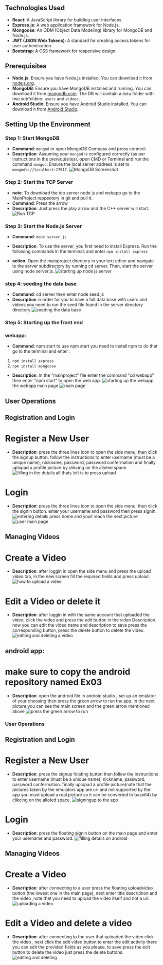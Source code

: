 ## Technologies Used
- **React**: A JavaScript library for building user interfaces.
- **Express.js**: A web application framework for Node.js.
- **Mongoose**: An ODM (Object Data Modeling) library for MongoDB and Node.js.
- **JWT (JSON Web Tokens)**: A standard for creating access tokens for user authentication.
- **Bootstrap**: A CSS framework for responsive design.

## Prerequisites
- **Node.js**: Ensure you have Node.js installed. You can download it from [nodejs.org](https://nodejs.org/).
- **MongoDB**: Ensure you have MongoDB installed and running. You can download it from [mongodb.com](https://www.mongodb.com/). The DB will contain a `data` folder with two subfolders: `users` and `videos`.
- **Android Studio**: Ensure you have Android Studio installed. You can download it from [Android Studio](https://developer.android.com/studio).

## Setting Up the Environment

### Step 1: Start MongoDB
- **Command**: `mongod` or open MongoDB Compass and press connect
- **Description**: Assuming your `mongod` is configured correctly (as per instructions in the prerequisites), open CMD or Terminal and run the command `mongod`. Ensure the local server address is set to `mongodb://localhost:27017`.
![MongoDB Screenshot](https://github.com/Nadav1542/MainProject/blob/ex04-with-wiki/WIKI/pictures%20for%20wiki/Screenshot%202024-09-02%20221113.png)

### Step 2: Start the TCP Server
- **note**: To download the tcp server node js and webapp go to the MainProject reppsotory in git and pull it.
- **Command**: Press the arrow
- **Description**: Just press the play arrow and the C++ server will start.
![Run TCP](https://github.com/Nadav1542/MainProject/blob/2bb1a7e0721ae59059cbf82869cc1f5ce45462d2/WIKI/pictures%20for%20wiki/Screenshot%202024-09-02%20220940.png)

### Step 3: Start the Node.js Server
- **Command**: `node server.js`
- **Description**: To use the server, you first need to install Express. Run the following commands in the terminal:
  and enter `npm install express`

- **action**: Open the mainproject directory in your text editor and navigate to the server subdirectory by running cd server. Then, start the server using node server.js.
![starting up node js server](https://github.com/Nadav1542/MainProject/blob/2bb1a7e0721ae59059cbf82869cc1f5ce45462d2/WIKI/pictures%20for%20wiki/Screenshot%202024-09-02%20221310.png)

### step 4: seeding the data base
- **Command**: cd server then enter node seed.js
- **Description** in order for you to have a full data base with users and videos you need to run the seed file found in the server directory directory
![seeding the data base](https://github.com/Nadav1542/MainProject/blob/d89a598ec33ad6072062c5563e706d01238fd1c2/WIKI/pictures%20for%20wiki/Screenshot%202024-09-03%20152809.png)

### Step 5: Starting up the front end

### webapp:
- **Command**: npm start 
to use npm start you need to install npm to do that go to the terminal and enter : 
1. `npm install express` 
2. `npm install mongoose`
- **Description**: In the "mainproject" file enter the command "cd webapp" then enter "npm start" to open the web app.
![starting up the webapp](https://github.com/Nadav1542/MainProject/blob/2bb1a7e0721ae59059cbf82869cc1f5ce45462d2/WIKI/pictures%20for%20wiki/Screenshot%202024-09-02%20221332.png)
the webapp main page 
![main page](https://github.com/Nadav1542/MainProject/blob/2bb1a7e0721ae59059cbf82869cc1f5ce45462d2/WIKI/pictures%20for%20wiki/Screenshot%202024-09-02%20221359.png)
 ## User Operations

## Registration and Login

 # Register a New User

- **Description**: press the three lines icon to open the side menu, then click the signup button.
follow the instructions to enter username (must be a unique name), nickname, password, password confermation and finally uplopad a profile picture by clikcing on the alloted space.
![filling in the details](https://github.com/Nadav1542/MainProject/blob/2bb1a7e0721ae59059cbf82869cc1f5ce45462d2/WIKI/pictures%20for%20wiki/Screenshot%202024-09-02%20221436.png)
all thats left is to press upload

# Login

- **Description**: press the three lines icon to open the side menu, then click the signin button.
enter your username and password then press signin.
![entering details](https://github.com/Nadav1542/MainProject/blob/2bb1a7e0721ae59059cbf82869cc1f5ce45462d2/WIKI/pictures%20for%20wiki/Screenshot%202024-09-02%20221616.png)
press home and youll reach the next picture
![user main page](https://github.com/Nadav1542/MainProject/blob/2bb1a7e0721ae59059cbf82869cc1f5ce45462d2/WIKI/pictures%20for%20wiki/Screenshot%202024-09-02%20221626.png)

## Managing Videos
# Create a Video
- **Description**: after loggin in open the side menu and press the upload video tab, in the new screen fill the required fields and press upload.
![how to upload a video](https://github.com/Nadav1542/MainProject/blob/2bb1a7e0721ae59059cbf82869cc1f5ce45462d2/WIKI/pictures%20for%20wiki/Screenshot%202024-09-02%20221803.png)

# Edit a Video or delete it

- **Description**: after loggin in with the same account that uploaded the video, click the video and press the edit button in the video Description.
now you can edit the video name and description to save press the corresponding button, press the delete button to delete the video.
![editing and deleting a video](https://github.com/Nadav1542/MainProject/blob/2bb1a7e0721ae59059cbf82869cc1f5ce45462d2/WIKI/pictures%20for%20wiki/Screenshot%202024-09-02%20221850.png)


## android app:
# make sure to copy the android repository named Ex03
- **Description**: open the android file in android studio , set up an emulator of your choosing then press the green arrow to run the app.
in the next picture you can see the main screen and the green arrow mentioned above
![press the green arrow to run](https://github.com/Nadav1542/MainProject/blob/2bb1a7e0721ae59059cbf82869cc1f5ce45462d2/WIKI/pictures%20for%20wiki/Screenshot%202024-09-03%20023740.png)
### User Operations
## Registration and Login

# Register a New User

- **Description**: press the signup folating button then,follow the instructions to enter username (must be a unique name), nickname, password, password confermation.
finally uplopad a profile picture(note that the pictures taken by the emulators app are uri and not supported by the app you must upload a real picture so it can be converted to base64) by clikcing on the alloted space.
![signingup to the app](https://github.com/Nadav1542/MainProject/blob/2bb1a7e0721ae59059cbf82869cc1f5ce45462d2/WIKI/pictures%20for%20wiki/7c8530a1-5815-4929-abec-959224efcc7d.jpg)


# Login

- **Description**: press the floating signin button on the main page and enter your username and password.
![filling details on android](https://github.com/Nadav1542/MainProject/blob/feccfb464a2aa1bb9e4a7c326328da85aa96afa6/WIKI/pictures%20for%20wiki/44bb922b-01a9-46e5-aa00-6b29e5e07cff.jpg)

## Managing Videos
# Create a Video

- **Description**: after connecting to a user press the floating  uploadvideo button (the lowest one in the main page), next enter title description and the video ,note thet you need to upload the video itself and not a uri.
![uploading a video](https://github.com/Nadav1542/MainProject/blob/2bb1a7e0721ae59059cbf82869cc1f5ce45462d2/WIKI/pictures%20for%20wiki/f140c1ee-4880-439a-8f00-647407fc6e22.jpg)

# Edit a Video and delete a video

- **Description**: after connecting to the user that uploaded the video click the video , next click the edit video button to enter the edit activity there you can edit the provided fields as you please, to save press the edit button to delete the video just press the delete buttons.
![editing and deleting](https://github.com/Nadav1542/MainProject/blob/2bb1a7e0721ae59059cbf82869cc1f5ce45462d2/WIKI/pictures%20for%20wiki/c1fed451-0ec8-4779-ab8d-d1ab0b1c4dfd.jpg)


